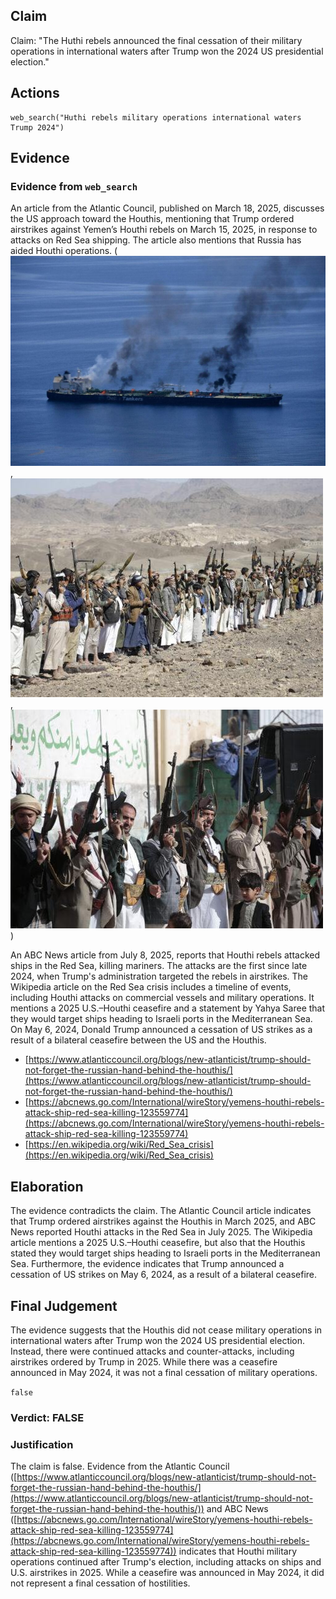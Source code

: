 ## Claim
Claim: "The Huthi rebels announced the final cessation of their military operations in international waters after Trump won the 2024 US presidential election."

## Actions
```
web_search("Huthi rebels military operations international waters Trump 2024")
```

## Evidence
### Evidence from `web_search`
An article from the Atlantic Council, published on March 18, 2025, discusses the US approach toward the Houthis, mentioning that Trump ordered airstrikes against Yemen’s Houthi rebels on March 15, 2025, in response to attacks on Red Sea shipping. The article also mentions that Russia has aided Houthi operations. (![image 635](media/2025-07-18_21-20-1752873629-385726.jpg), ![image 637](media/2025-07-18_21-20-1752873641-091924.jpg), ![image 638](media/2025-07-18_21-20-1752873641-843828.jpg))

An ABC News article from July 8, 2025, reports that Houthi rebels attacked ships in the Red Sea, killing mariners. The attacks are the first since late 2024, when Trump's administration targeted the rebels in airstrikes. The Wikipedia article on the Red Sea crisis includes a timeline of events, including Houthi attacks on commercial vessels and military operations. It mentions a 2025 U.S.–Houthi ceasefire and a statement by Yahya Saree that they would target ships heading to Israeli ports in the Mediterranean Sea. On May 6, 2024, Donald Trump announced a cessation of US strikes as a result of a bilateral ceasefire between the US and the Houthis.

*   [https://www.atlanticcouncil.org/blogs/new-atlanticist/trump-should-not-forget-the-russian-hand-behind-the-houthis/](https://www.atlanticcouncil.org/blogs/new-atlanticist/trump-should-not-forget-the-russian-hand-behind-the-houthis/)
*   [https://abcnews.go.com/International/wireStory/yemens-houthi-rebels-attack-ship-red-sea-killing-123559774](https://abcnews.go.com/International/wireStory/yemens-houthi-rebels-attack-ship-red-sea-killing-123559774)
*   [https://en.wikipedia.org/wiki/Red_Sea_crisis](https://en.wikipedia.org/wiki/Red_Sea_crisis)


## Elaboration
The evidence contradicts the claim. The Atlantic Council article indicates that Trump ordered airstrikes against the Houthis in March 2025, and ABC News reported Houthi attacks in the Red Sea in July 2025. The Wikipedia article mentions a 2025 U.S.–Houthi ceasefire, but also that the Houthis stated they would target ships heading to Israeli ports in the Mediterranean Sea. Furthermore, the evidence indicates that Trump announced a cessation of US strikes on May 6, 2024, as a result of a bilateral ceasefire.


## Final Judgement
The evidence suggests that the Houthis did not cease military operations in international waters after Trump won the 2024 US presidential election. Instead, there were continued attacks and counter-attacks, including airstrikes ordered by Trump in 2025. While there was a ceasefire announced in May 2024, it was not a final cessation of military operations.

`false`

### Verdict: FALSE

### Justification
The claim is false. Evidence from the Atlantic Council ([https://www.atlanticcouncil.org/blogs/new-atlanticist/trump-should-not-forget-the-russian-hand-behind-the-houthis/](https://www.atlanticcouncil.org/blogs/new-atlanticist/trump-should-not-forget-the-russian-hand-behind-the-houthis/)) and ABC News ([https://abcnews.go.com/International/wireStory/yemens-houthi-rebels-attack-ship-red-sea-killing-123559774](https://abcnews.go.com/International/wireStory/yemens-houthi-rebels-attack-ship-red-sea-killing-123559774)) indicates that Houthi military operations continued after Trump's election, including attacks on ships and U.S. airstrikes in 2025. While a ceasefire was announced in May 2024, it did not represent a final cessation of hostilities.
